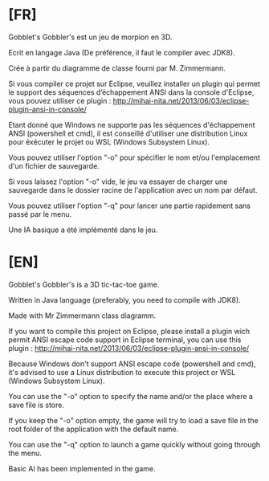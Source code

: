 # [FR]
Gobblet's Gobbler's est un jeu de morpion en 3D.

Ecrit en langage Java (De préférence, il faut le compiler avec JDK8).

Crée à partir du diagramme de classe fourni par M. Zimmermann.

Si vous compiler ce projet sur Eclipse, veuillez installer un plugin qui permet le support des séquences d’échappement ANSI dans la console d'Eclipse, vous pouvez utiliser ce plugin : http://mihai-nita.net/2013/06/03/eclipse-plugin-ansi-in-console/

Etant donné que Windows ne supporte pas les séquences d'échappement ANSI (powershell et cmd), il est conseillé d'utiliser une distribution Linux pour éxécuter le projet ou WSL (Windows Subsystem Linux).

Vous pouvez utiliser l'option "-o" pour spécifier le nom et/ou l'emplacement d'un fichier de sauvegarde.

Si vous laissez l'option "-o" vide, le jeu va essayer de charger une sauvegarde dans le dossier racine de l'application avec un nom par défaut.

Vous pouvez utiliser l'option "-q" pour lancer une partie rapidement sans passé par le menu.

Une IA basique a été implémenté dans le jeu.

# [EN]
Gobblet's Gobbler's is a 3D tic-tac-toe game.

Written in Java language (preferably, you need to compile with JDK8).

Made with Mr Zimmermann class diagramm.

If you want to compile this project on Eclipse, please install a plugin wich permit ANSI escape code support in Eclipse terminal, you can use this plugin : http://mihai-nita.net/2013/06/03/eclipse-plugin-ansi-in-console/

Because Windows don't support ANSI escape code (powershell and cmd), it's advised to use a Linux distribution to execute this project or WSL (Windows Subsystem Linux).

You can use the "-o" option to specify the name and/or the place where a save file is store.

If you keep the "-o" option empty, the game will try to load a save file in the root folder of the application with the default name.

You can use the "-q" option to launch a game quickly without going through the menu.

Basic AI has been implemented in the game.
